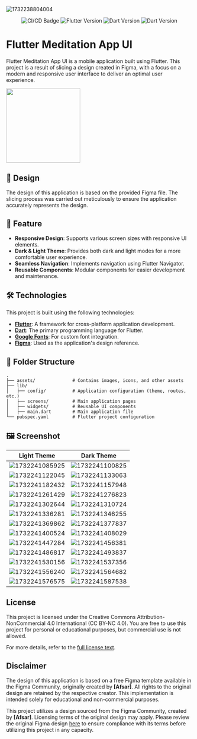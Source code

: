 ![1732238804004](image/README/1732238804004.png)

<p align="center">
    <img src="https://github.com/sh4dowByte/flutter_ui_meditation_app/actions/workflows/main.yaml/badge.svg?branch=release" alt="CI/CD Badge" style="max-width: 100%;">
    <img src="https://badgen.net/badge/Flutter/3.19.3/blue" alt="Flutter Version" style="max-width: 100%;">
    <img src="https://badgen.net/badge/Dart/3.3.1/blue" alt="Dart Version" style="max-width: 100%;">
    <img src="https://img.shields.io/badge/License-CC%20BY--NC%204.0-lightgrey.svg" alt="Dart Version" style="max-width: 100%;">
</p>

# Flutter Meditation App UI

Flutter Meditation App UI is a mobile application built using Flutter. This project is a result of slicing a design created in Figma, with a focus on a modern and responsive user interface to deliver an optimal user experience.

<a href="https://github.com/sh4dowByte/flutter_ui_meditation_app/releases/download/v1.0.0%2B1-7/app-release.apk">
    <img src="https://playerzon.com/asset/download.png" width="200" data-canonical-src="https://playerzon.com/asset/download.png" style="max-width: 100%;">
</a>

## 🎨 Design

The design of this application is based on the provided Figma file. The slicing process was carried out meticulously to ensure the application accurately represents the design.

## 🚀 Feature

- **Responsive Design**: Supports various screen sizes with responsive UI elements.
- **Dark & Light Theme**: Provides both dark and light modes for a more comfortable user experience.
- **Seamless Navigation**: Implements navigation using Flutter Navigator.
- **Reusable Components**: Modular components for easier development and maintenance.

## 🛠️ Technologies

This project is built using the following technologies:

- **[Flutter](https://flutter.dev/)**: A framework for cross-platform application development.
- **[Dart](https://dart.dev/)**: The primary programming language for Flutter.
- **[Google Fonts](https://fonts.google.com/)**: For custom font integration.
- **[Figma](https://www.figma.com/)**: Used as the application's design reference.

## 📂 Folder Structure

```plaintext
.
├── assets/              # Contains images, icons, and other assets  
├── lib/  
│   ├── config/          # Application configuration (theme, routes, etc.)  
│   ├── screens/         # Main application pages  
│   ├── widgets/         # Reusable UI components  
│   ├── main.dart        # Main application file  
└── pubspec.yaml         # Flutter project configuration  
```

## 🖼️ Screenshot

| Light Theme                                    | Dark Theme                                     |
| ---------------------------------------------- | ---------------------------------------------- |
| ![1732241085925](image/README/1732241085925.png) | ![1732241100825](image/README/1732241100825.png) |
| ![1732241122045](image/README/1732241122045.png) | ![1732241133063](image/README/1732241133063.png) |
| ![1732241182432](image/README/1732241182432.png) | ![1732241157948](image/README/1732241157948.png) |
| ![1732241261429](image/README/1732241261429.png) | ![1732241276823](image/README/1732241276823.png) |
| ![1732241302644](image/README/1732241302644.png) | ![1732241310724](image/README/1732241310724.png) |
| ![1732241336281](image/README/1732241336281.png) | ![1732241346255](image/README/1732241346255.png) |
| ![1732241369862](image/README/1732241369862.png) | ![1732241377837](image/README/1732241377837.png) |
| ![1732241400524](image/README/1732241400524.png) | ![1732241408029](image/README/1732241408029.png) |
| ![1732241447284](image/README/1732241447284.png) | ![1732241456381](image/README/1732241456381.png) |
| ![1732241486817](image/README/1732241486817.png) | ![1732241493837](image/README/1732241493837.png) |
| ![1732241530156](image/README/1732241530156.png) | ![1732241537356](image/README/1732241537356.png) |
| ![1732241556240](image/README/1732241556240.png) | ![1732241564682](image/README/1732241564682.png) |
| ![1732241576575](image/README/1732241576575.png) | ![1732241587538](image/README/1732241587538.png) |

## License

This project is licensed under the Creative Commons Attribution-NonCommercial 4.0 International (CC BY-NC 4.0).
You are free to use this project for personal or educational purposes, but commercial use is not allowed.

For more details, refer to the [full license text](LICENSE).

## Disclaimer

The design of this application is based on a free Figma template available in the Figma Community, originally created by **[Afsar]**. All rights to the original design are retained by the respective creator. This implementation is intended solely for educational and non-commercial purposes.

This project utilizes a design sourced from the Figma Community, created by **[Afsar]**. Licensing terms of the original design may apply. Please review the original Figma design [here](https://www.figma.com/community/file/882888114457713282) to ensure compliance with its terms before utilizing this project in any capacity.
